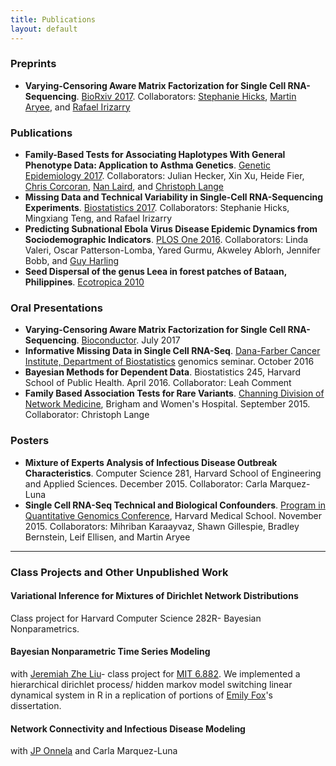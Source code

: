 ```yaml
---
title: Publications
layout: default
---
```


<!--[CV as pdf ![CV as pdf]({{ BASE_PATH }}/static/pdf-icon.png)]({{ BASE_PATH }}/static/Townes_curriculum_vitae.pdf)-->

### Preprints

* **Varying-Censoring Aware Matrix Factorization for Single Cell RNA-Sequencing**. [BioRxiv 2017](https://www.biorxiv.org/content/early/2017/07/21/166736). Collaborators: [Stephanie Hicks](http://www.stephaniehicks.com/), [Martin Aryee](http://aryee.mgh.harvard.edu/), and [Rafael Irizarry](http://rafalab.dfci.harvard.edu/)

### Publications

* **Family-Based Tests for Associating Haplotypes With General Phenotype Data: Application to Asthma Genetics**. [Genetic Epidemiology 2017](https://onlinelibrary.wiley.com/doi/10.1002/gepi.22094/full). Collaborators: Julian Hecker, Xin Xu, Heide Fier, [Chris Corcoran](http://www.math.usu.edu/people/chriscorcoran_facultypage), [Nan Laird](https://www.hsph.harvard.edu/nan-laird/), and [Christoph Lange](https://www.hsph.harvard.edu/christoph-lange/)
* **Missing Data and Technical Variability in Single-Cell RNA-Sequencing Experiments**. [Biostatistics 2017](https://academic.oup.com/biostatistics/article/doi/10.1093/biostatistics/kxx053/4599254). Collaborators: Stephanie Hicks, Mingxiang Teng, and Rafael Irizarry
* **Predicting Subnational Ebola Virus Disease Epidemic Dynamics from Sociodemographic Indicators**. [PLOS One 2016](http://dx.doi.org/10.1371/journal.pone.0163544). Collaborators: Linda Valeri, Oscar Patterson-Lomba, Yared Gurmu, Akweley Ablorh, Jennifer Bobb, and [Guy Harling](http://guyharling.com/)
* **Seed Dispersal of the genus Leea in forest patches of Bataan, Philippines**. [Ecotropica 2010](http://www.soctropecol.eu/ecotropica-2010/)

### Oral Presentations

* **Varying-Censoring Aware Matrix Factorization for Single Cell RNA-Sequencing**. [Bioconductor](https://www.bioconductor.org/help/course-materials/2017/BioC2017/). July 2017
* **Informative Missing Data in Single Cell RNA-Seq**. [Dana-Farber Cancer Institute, Department of Biostatistics](http://www.dana-farber.org/Research/Departments-and-Centers/Department-of-Biostatistics-and-Computational-Biology.aspx) genomics seminar. October 2016
* **Bayesian Methods for Dependent Data**. Biostatistics 245, Harvard School of Public Health. April 2016. Collaborator: Leah Comment
* **Family Based Association Tests for Rare Variants**. [Channing Division of Network Medicine](http://brighamandwomens.org/research/depts/medicine/channing/default.aspx), Brigham and Women's Hospital. September 2015. Collaborator: Christoph Lange

### Posters

* **Mixture of Experts Analysis of Infectious Disease Outbreak Characteristics**. Computer Science 281, Harvard School of Engineering and Applied Sciences. December 2015. Collaborator: Carla Marquez-Luna
* **Single Cell RNA-Seq Technical and Biological Confounders**. [Program in Quantitative Genomics Conference](http://www.hsph.harvard.edu/2015-pqg-conference/), Harvard Medical School. November 2015. Collaborators: Mihriban Karaayvaz, Shawn Gillespie, Bradley Bernstein, Leif Ellisen, and Martin Aryee

---

### Class Projects and Other Unpublished Work

#### Variational Inference for Mixtures of Dirichlet Network Distributions
Class project for Harvard Computer Science 282R- Bayesian Nonparametrics.

#### Bayesian Nonparametric Time Series Modeling
with [Jeremiah Zhe Liu](http://jereliu.github.io/)- class project for [MIT 6.882](http://www.tamarabroderick.com/course_6_882.html). We implemented a hierarchical dirichlet process/ hidden markov model switching linear dynamical system in R in a replication of portions of [Emily Fox](http://www.stat.washington.edu/~ebfox/index.html)'s dissertation.

#### Network Connectivity and Infectious Disease Modeling
with [JP Onnela](http://www.hsph.harvard.edu/onnela-lab/) and Carla Marquez-Luna